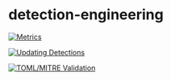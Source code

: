 # detection-engineering


[![Metrics](https://github.com/Spacechrist/detection-engineering/actions/workflows/metrics.yml/badge.svg)](https://github.com/Spacechrist/detection-engineering/actions/workflows/metrics.yml)

[![Updating Detections](https://github.com/Spacechrist/detection-engineering/actions/workflows/elastic_sync.yml/badge.svg)](https://github.com/Spacechrist/detection-engineering/actions/workflows/elastic_sync.yml)

[![TOML/MITRE Validation](https://github.com/Spacechrist/detection-engineering/actions/workflows/toml_mitre_validation.yml/badge.svg)](https://github.com/Spacechrist/detection-engineering/actions/workflows/toml_mitre_validation.yml)
